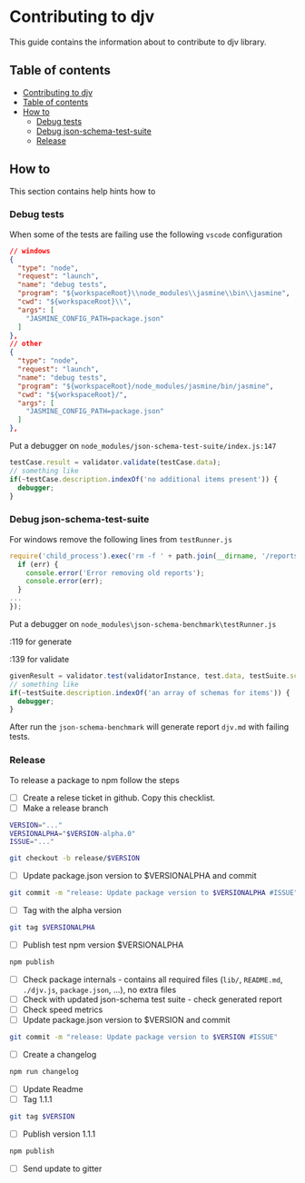 # Contributing to djv <a name="title"></a>

This guide contains the information about to contribute to djv library.

## Table of contents <a name="content"></a>

* [Contributing to djv](#title)
* [Table of contents](#content)
* [How to](#howto)
  * [Debug tests](#tests)
  * [Debug json-schema-test-suite](#test-suite)
  * [Release](#release)

## How to <a name="howto"></a>

This section contains help hints how to

### Debug tests <a name="tests"></a>

When some of the tests are failing use the following `vscode` configuration

```json
// windows
{
  "type": "node",
  "request": "launch",
  "name": "debug tests",
  "program": "${workspaceRoot}\\node_modules\\jasmine\\bin\\jasmine",
  "cwd": "${workspaceRoot}\\",
  "args": [
    "JASMINE_CONFIG_PATH=package.json"
  ]
},
// other
{
  "type": "node",
  "request": "launch",
  "name": "debug tests",
  "program": "${workspaceRoot}/node_modules/jasmine/bin/jasmine",
  "cwd": "${workspaceRoot}/",
  "args": [
    "JASMINE_CONFIG_PATH=package.json"
  ]
},
```

Put a debugger on `node_modules/json-schema-test-suite/index.js:147`
```javascript
testCase.result = validator.validate(testCase.data);
// something like
if(~testCase.description.indexOf('no additional items present')) {
  debugger;
}
```

### Debug json-schema-test-suite <a name="test-suite"></a>

For windows remove the following lines from `testRunner.js`

```js
require('child_process').exec('rm -f ' + path.join(__dirname, '/reports/*.md'), function (err) {
  if (err) {
    console.error('Error removing old reports');
    console.error(err);
  }
...
});
```

Put a debugger on `node_modules\json-schema-benchmark\testRunner.js`

:119 for generate

:139 for validate

```javascript
givenResult = validator.test(validatorInstance, test.data, testSuite.schema);
// something like
if(~testSuite.description.indexOf('an array of schemas for items')) {
  debugger;
}
```

After run the `json-schema-benchmark` will generate report `djv.md` with failing tests.

### Release <a name="release"></a>

To release a package to npm follow the steps

- [ ] Create a relese ticket in github. Copy this checklist.
- [ ] Make a release branch
```sh
VERSION="..."
VERSIONALPHA="$VERSION-alpha.0"
ISSUE="..."

git checkout -b release/$VERSION
```
- [ ] Update package.json version to $VERSIONALPHA and commit
```sh
git commit -m "release: Update package version to $VERSIONALPHA #ISSUE"
```
- [ ] Tag with the alpha version
```sh
git tag $VERSIONALPHA
```
- [ ] Publish test npm version $VERSIONALPHA
```sh
npm publish
```
- [ ] Check package internals - contains all required files (`lib/`, `README.md`, `./djv.js`, `package.json`, ...), no extra files
- [ ] Check with updated json-schema test suite - check generated report
- [ ] Check speed metrics
- [ ] Update package.json version to $VERSION and commit
```sh
git commit -m "release: Update package version to $VERSION #ISSUE"
```
- [ ] Create a changelog
```sh
npm run changelog
```
- [ ] Update Readme
- [ ] Tag 1.1.1
```sh
git tag $VERSION
```
- [ ] Publish version 1.1.1
```sh
npm publish
```
- [ ] Send update to gitter
